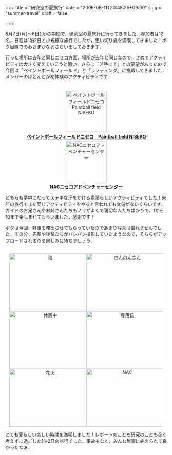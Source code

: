+++
title = "研究室の夏旅行"
date = "2006-08-11T20:48:25+09:00"
slug = "summer-travel"
draft = false

+++

<p>8月7日(月)～8日(火)の期間で，研究室の夏旅行に行ってきました．参加者は12名，日程は1泊2日と小規模な旅行でしたが，思い切り夏を満喫してきました！ボク目線でのおおまかなおさらいをしておきます．</p>
<p>行った場所は去年と同じニセコ方面．場所が去年と同じなので，せめてアクティビティは大きく変えていこうと思い，さらに「派手に！」との要望があったので今回は「ペイントボールフィールド」と「ラフティング」に挑戦してきました．メンバーのほとんどが初体験のアクティビティです．</p>
<p><center><br />
<a href="http://paintball.nadare.net/" title="ペイントボールフィールドニセコ　Paintball field NISEKO" target="_blank"><img src="http://img.simpleapi.net/small/http://paintball.nadare.net/" alt="ペイントボールフィールドニセコ　Paintball field NISEKO" width="128" height="128" hspace="4" vspace="4" border="0" /></a> <br /><a href="http://paintball.nadare.net/" title="ペイントボールフィールドニセコ　Paintball field NISEKO" target="_blank"><strong>ペイントボールフィールドニセコ　Paintball field NISEKO</strong></a><br />
<a href="http://www.nac-web.com/" title="NACニセコアドベンチャーセンター" target="_blank"><img src="http://img.simpleapi.net/small/http://www.nac-web.com/" alt="NACニセコアドベンチャーセンター" width="128" height="128" hspace="4" vspace="4" border="0" /></a> <br /><a href="http://www.nac-web.com/" title="NACニセコアドベンチャーセンター" target="_blank"><strong>NACニセコアドベンチャーセンター</strong></a><br />
</center></p>
<p>どちらも夢中になってステキな汗をかける素晴らしいアクティビティでした！来年の旅行でまた同じアクティビティをやると言われても文句がないくらいです．ガイドのお兄さんやお姉さんたちもノリがよくて親切な人たちばかりで，1から10まで楽しませてもらいました．感謝です！</p>
<p>ボクは今回，幹事を務めさせてもらっていたのであまり写真は撮れませんでした．その分，先輩や後輩たちがバシバシ撮影していたようなので，そちらがアップロードされるのを楽しみに待ちましょう．</p>
<p><center><br />
<a href="http://www.flickr.com/photos/june29/210747827/" title="Photo Sharing"><img src="http://static.flickr.com/63/210747827_663ef0758a_m.jpg" width="240" height="180" alt="海" /></a><a href="http://www.flickr.com/photos/june29/210747992/" title="Photo Sharing"><img src="http://static.flickr.com/68/210747992_a81a2ccefa_m.jpg" width="240" height="180" alt="のんのんさん" /></a><a href="http://www.flickr.com/photos/june29/210748028/" title="Photo Sharing"><img src="http://static.flickr.com/70/210748028_a26738fcf5_m.jpg" width="240" height="180" alt="休憩中" /></a><a href="http://www.flickr.com/photos/june29/210748154/" title="Photo Sharing"><img src="http://static.flickr.com/62/210748154_1ec732a449_m.jpg" width="240" height="180" alt="専用銃" /></a><a href="http://www.flickr.com/photos/june29/210748483/" title="Photo Sharing"><img src="http://static.flickr.com/75/210748483_e83abbebd9_m.jpg" width="240" height="180" alt="花火" /></a><a href="http://www.flickr.com/photos/june29/210748616/" title="Photo Sharing"><img src="http://static.flickr.com/75/210748616_226d8dfb5a_m.jpg" width="240" height="180" alt="NAC" /></a><br />
</center></p>
<p>とても夏らしい楽しい時間を満喫しました！レポートのことも研究のことも全く考えずに過ごした1泊2日の旅行でした．事故もなく，みんな無事に終えられて良かったなぁ．</p>
